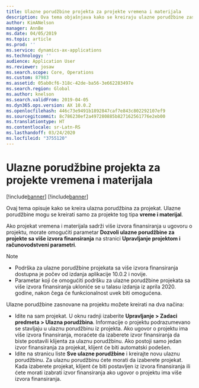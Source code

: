 ```yaml
---
title: Ulazne porudžbine projekta za projekte vremena i materijala
description: Ova tema objašnjava kako se kreiraju ulazne porudžbine zasnovane na projektima vremena i materijala.
author: KimANelson
manager: AnnBe
ms.date: 04/05/2019
ms.topic: article
ms.prod: ''
ms.service: dynamics-ax-applications
ms.technology: ''
audience: Application User
ms.reviewer: josaw
ms.search.scope: Core, Operations
ms.custom: 87983
ms.assetid: 05ab0cf6-318c-42de-ba56-3e662283497e
ms.search.region: Global
ms.author: knelson
ms.search.validFrom: 2019-04-05
ms.dyn365.ops.version: AX 10.0.2
ms.openlocfilehash: 446c73e9491b1892847caf7e843c802292107ef9
ms.sourcegitcommit: 8c786230ef2a497280885b827162561776e2eb00
ms.translationtype: HT
ms.contentlocale: sr-Latn-RS
ms.lasthandoff: 03/24/2020
ms.locfileid: "3755120"
---
```

# <a name="project-sales-orders-for-time-and-material-projects"></a>Ulazne porudžbine projekta za projekte vremena i materijala

[!include[banner](../includes/banner.md)]
[!include[banner](../includes/preview-banner.md)]

Ovaj tema opisuje kako se kreira ulazna porudžbina za projekat. Ulazne porudžbine mogu se kreirati samo za projekte tog tipa **vreme i materijal**.

Ako projekat vremena i materijala sadrži više izvora finansiranja u ugovoru o projektu, morate omogućiti parametar **Dozvoli ulazne porudžbine za projekte sa više izvora finansiranja** na stranici **Upravljanje projektom i računovodstveni parametri**. 

> [!NOTE]
> - Podrška za ulazne porudžbine projekata sa više izvora finansiranja dostupna je počev od izdanja aplikacije 10.0.2 i novije.
> - Parametar koji će omogućiti podršku za ulazne porudžbine projekata sa više izvora finansiranja ukloniće se u talasu izdanja iz aprila 2020. godine, nakon čega će funkcionalnost uvek biti omogućena.

Ulazne porudžbine zasnovane na projektu možete kreirati na dva načina:

- Idite na sam projekat. U oknu radnji izaberite **Upravljanje > Zadaci predmeta > Ulazna porudžbina**. Informacije o projektu podrazumevano se stavljaju u ulaznu porudžbinu iz projekta. Ako ugovor o projektu ima više izvora finansiranja, moraćete da izaberete izvor finansiranja da biste postavili klijenta za ulaznu porudžbinu. Ako postoji samo jedan izvor finansiranja za projekat, klijent će biti automatski podešen.
- Idite na stranicu liste **Sve ulazne porudžbine** i kreirajte novu ulaznu porudžbinu. Za ulaznu porudžbinu ćete morati da izaberete projekat. Kada izaberete projekat, klijent će biti postavljen iz izvora finansiranja ili ćete morati izabrati izvor finansiranja ako ugovor o projektu ima više izvora finansiranja.

